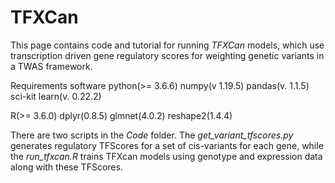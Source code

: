 # TFXCan
This page contains code and tutorial for running *TFXCan* models, which use transcription driven gene regulatory scores for weighting genetic variants in a TWAS framework. 

Requirements
software
python(>= 3.6.6)
numpy(v 1.19.5)
pandas(v. 1.1.5)
sci-kit learn(v. 0.22.2)

R(>= 3.6.0)
dplyr(0.8.5)
glmnet(4.0.2)
reshape2(1.4.4)

There are two scripts in the *Code* folder. The *get_variant_tfscores.py* generates regulatory TFScores for a set of cis-variants for each gene, while the *run_tfxcan.R* trains TFXcan models using genotype and expression data along with these TFScores. 





